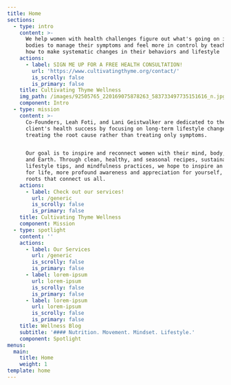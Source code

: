 ```yaml
---
title: Home
sections:
  - type: intro
    content: >-
      We help women with health challenges figure out what's going on in their
      bodies to manage their symptoms and feel more in control by teaching them
      how to make systematic changes in their behaviors and lifestyle
    actions:
      - label: SIGN ME UP FOR A FREE HEALTH CONSULTATION!
        url: 'https://www.cultivatingthyme.org/contact/'
        is_scrolly: false
        is_primary: false
    title: Cultivating Thyme Wellness
    img_path: /images/92505765_220169075878263_583733497735151616_n.jpg
    component: Intro
  - type: mission
    content: >-
      Co-Founders, Leah Foti, and Lani Geistwalker are dedicated to their
      client's health success by focusing on long-term lifestyle changes and
      treating the root cause rather than treating only symptoms.


      Our goal is to inspire and reconnect women with their mind, body, food,
      and Earth. Through clean, healthy, and seasonal recipes, sustainable
      lifestyle tips, and mindfulness practices, we hope to inspire an appetite
      for life, more profound awareness and appreciation for yourself, and the
      roots that connect us all.
    actions:
      - label: Check out our services!
        url: /generic
        is_scrolly: false
        is_primary: false
    title: Cultivating Thyme Wellness
    component: Mission
  - type: spotlight
    content: ''
    actions:
      - label: Our Services
        url: /generic
        is_scrolly: false
        is_primary: false
      - label: lorem-ipsum
        url: lorem-ipsum
        is_scrolly: false
        is_primary: false
      - label: lorem-ipsum
        url: lorem-ipsum
        is_scrolly: false
        is_primary: false
    title: Wellness Blog
    subtitle: '#### Nutrition. Movement. Mindset. Lifestyle.'
    component: Spotlight
menus:
  main:
    title: Home
    weight: 1
template: home
---
```

